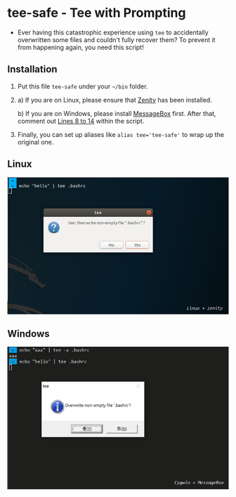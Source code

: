 # tee-safe - Tee with Prompting

- Ever having this catastrophic experience using `tee` to accidentally overwritten some files and couldn't fully recover them? To prevent it from happening again, you need this script!


## Installation

  1. Put this file `tee-safe` under your `~/bin` folder.
  
  2. a) If you are on Linux, please ensure that [Zenity](https://packages.ubuntu.com/search?keywords=zenity) has been installed.

     b) If you are on Windows, please install [MessageBox](https://github.com/davidhcefx/Windows-MessageBox-for-Cmd) first. After that, comment out [Lines 8 to 14](https://github.com/davidhcefx/My-Bash-Scripts/blob/d7eacbb2fffa5d9c84b25831dbbfb76071028261/tee-safe%20-%20Tee%20with%20Prompting/tee-safe#L8-L14) within the script.

  3. Finally, you can set up aliases like `alias tee='tee-safe'` to wrap up the original one.

## Linux

<img src="scnshot.png" width=600>

## Windows

<img src="scnshot2.png" width=600>

